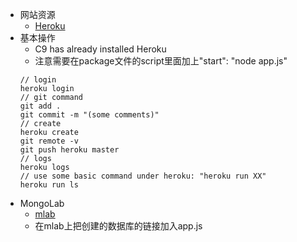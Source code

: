 + 网站资源
  + [Heroku](https://www.heroku.com)
+ 基本操作
  + C9 has already installed Heroku
  + 注意需要在package文件的script里面加上"start": "node app.js"
  ```
  // login
  heroku login
  // git command
  git add .
  git commit -m "(some comments)"
  // create
  heroku create
  git remote -v
  git push heroku master
  // logs
  heroku logs
  // use some basic command under heroku: "heroku run XX"
  heroku run ls
+ MongoLab
  + [mlab](https://www.mlab.com)
  + 在mlab上把创建的数据库的链接加入app.js
